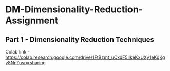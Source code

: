 # DM-Dimensionality-Reduction-Assignment

## Part 1 -  Dimensionality Reduction Techniques
Colab link - https://colab.research.google.com/drive/1FtBzmt_uCxdF5lIkeKxUXy1eKgKgy8Nn?usp=sharing 
